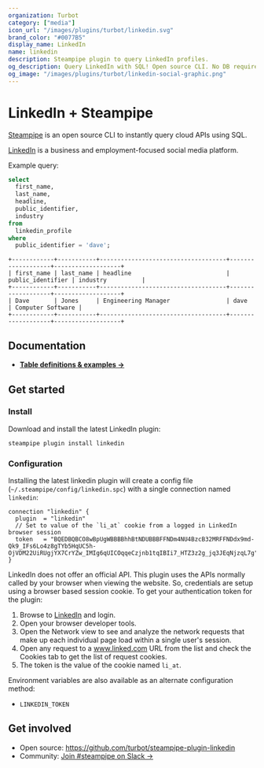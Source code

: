 ```yaml
---
organization: Turbot
category: ["media"]
icon_url: "/images/plugins/turbot/linkedin.svg"
brand_color: "#0077B5"
display_name: LinkedIn
name: linkedin
description: Steampipe plugin to query LinkedIn profiles.
og_description: Query LinkedIn with SQL! Open source CLI. No DB required.
og_image: "/images/plugins/turbot/linkedin-social-graphic.png"
---
```


# LinkedIn + Steampipe

[Steampipe](https://steampipe.io) is an open source CLI to instantly query cloud APIs using SQL.

[LinkedIn](https://linkedin.com) is a business and employment-focused social media platform.

Example query:

```sql
select
  first_name,
  last_name,
  headline,
  public_identifier,
  industry
from
  linkedin_profile
where
  public_identifier = 'dave';
```

```
+------------+-----------+------------------------------------+-------------------+-------------------+
| first_name | last_name | headline                           | public_identifier | industry          |
+------------+-----------+------------------------------------+-------------------+-------------------+
| Dave       | Jones     | Engineering Manager                | dave              | Computer Software |
+------------+-----------+------------------------------------+-------------------+-------------------+
```

## Documentation

- **[Table definitions & examples →](/plugins/turbot/linkedin/tables)**

## Get started

### Install

Download and install the latest LinkedIn plugin:

```bash
steampipe plugin install linkedin
```

### Configuration

Installing the latest linkedin plugin will create a config file (`~/.steampipe/config/linkedin.spc`) with a single connection named `linkedin`:

```hcl
connection "linkedin" {
  plugin  = "linkedin"
  // Set to value of the `li_at` cookie from a logged in LinkedIn browser session
  token   = "BQEDBQBCO8wBpUgWBBBBhhBtNDUBBBFFNDm4NU4BzcB32MRFFNDdx9md-Qk9_IFs6Lo4z8gTYb5HqUC5h-OjVDM22UiRUgjYX7CrYZw_IMIg6qUICOqqeCzjnb1tqIBIi7_HTZ3z2g_jq3JEqNjzqL7g"
}
```

LinkedIn does not offer an official API. This plugin uses the APIs normally
called by your browser when viewing the website. So, credentials are setup
using a browser based session cookie. To get your authentication token for
the plugin:
1. Browse to [LinkedIn](https://linkedin.com) and login.
2. Open your browser developer tools.
3. Open the Network view to see and analyze the network requests that make up each individual page load within a single user's session.
4. Open any request to a www.linked.com URL from the list and check the Cookies tab to get the list of request cookies.
5. The token is the value of the cookie named `li_at`.

Environment variables are also available as an alternate configuration method:
* `LINKEDIN_TOKEN`

## Get involved

* Open source: https://github.com/turbot/steampipe-plugin-linkedin
* Community: [Join #steampipe on Slack →](https://turbot.com/community/join)
